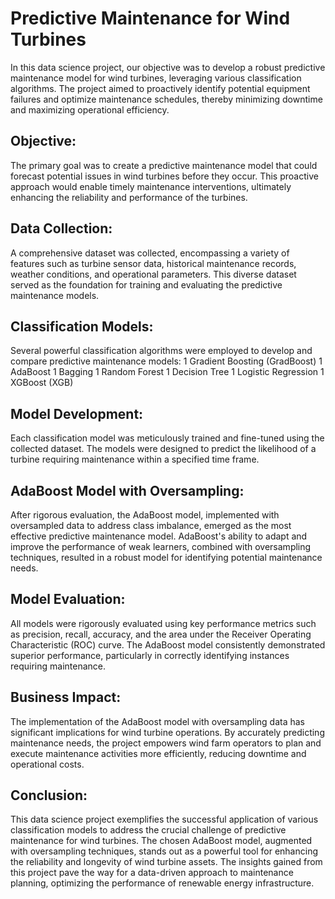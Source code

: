# Predictive Maintenance for Wind Turbines

  In this data science project, our objective was to develop a robust predictive 
  maintenance model for wind turbines, leveraging various classification algorithms. 
  The project aimed to proactively identify potential equipment failures and 
  optimize maintenance schedules, thereby minimizing downtime and maximizing
  operational efficiency.

## Objective:
The primary goal was to create a predictive maintenance model that could forecast potential issues in wind turbines before they occur. This proactive approach would enable timely maintenance interventions, ultimately enhancing the reliability and performance of the turbines.

## Data Collection:
A comprehensive dataset was collected, encompassing a variety of features such as turbine sensor data, historical maintenance records, weather conditions, and operational parameters. This diverse dataset served as the foundation for training and evaluating the predictive maintenance models.

## Classification Models:
Several powerful classification algorithms were employed to develop and compare predictive maintenance models:
1 Gradient Boosting (GradBoost)
1 AdaBoost
1 Bagging
1 Random Forest
1 Decision Tree
1 Logistic Regression
1 XGBoost (XGB)

## Model Development:
Each classification model was meticulously trained and fine-tuned using the collected dataset. The models were designed to predict the likelihood of a turbine requiring maintenance within a specified time frame.

## AdaBoost Model with Oversampling:
After rigorous evaluation, the AdaBoost model, implemented with oversampled data to address class imbalance, emerged as the most effective predictive maintenance model. AdaBoost's ability to adapt and improve the performance of weak learners, combined with oversampling techniques, resulted in a robust model for identifying potential maintenance needs.

## Model Evaluation:
All models were rigorously evaluated using key performance metrics such as precision, recall, accuracy, and the area under the Receiver Operating Characteristic (ROC) curve. The AdaBoost model consistently demonstrated superior performance, particularly in correctly identifying instances requiring maintenance.

## Business Impact:
The implementation of the AdaBoost model with oversampling data has significant implications for wind turbine operations. By accurately predicting maintenance needs, the project empowers wind farm operators to plan and execute maintenance activities more efficiently, reducing downtime and operational costs.

## Conclusion:
This data science project exemplifies the successful application of various classification models to address the crucial challenge of predictive maintenance for wind turbines. The chosen AdaBoost model, augmented with oversampling techniques, stands out as a powerful tool for enhancing the reliability and longevity of wind turbine assets. The insights gained from this project pave the way for a data-driven approach to maintenance planning, optimizing the performance of renewable energy infrastructure.

